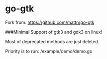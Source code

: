 # go-gtk


Fork from:
https://github.com/mattn/go-gtk

###Minimal Support of gtk3 and gdk3 on linux!

Most of deprecated methods are just deleted.

Priority is to run: /example/demo/demo.go



